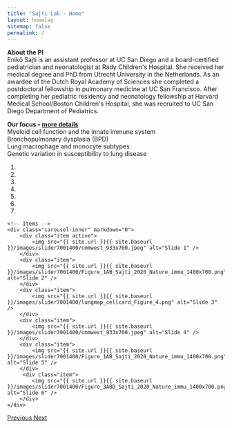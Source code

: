 ```yaml
---
title: "Sajti Lab - Home"
layout: homelay
sitemap: false
permalink: /
---
```


**About the PI**  
Enikő Sajti is an assistant professor at UC San Diego and a board-certified pediatrician and neonatologist at Rady Children's Hospital. She received her medical degree and PhD from Utrecht University in the Netherlands. As an awardee of the Dutch Royal Academy of Sciences she completed a postdoctoral fellowship in pulmonary medicine at UC San Francisco. After completing her pediatric residency and neonatology fellowship at Harvard Medical School/Boston Children's Hospital, she was recruited to UC San Diego Department of Pediatrics.

**Our focus - [more details](https://sajtilabucsd.github.io/research/)**  
Myeloid cell function and the innate immune system  
Bronchopulmonary dysplasia (BPD)  
Lung macrophage and monocyte subtypes  
Genetic variation in susceptibility to lung disease  

<div markdown="0" id="carousel" class="carousel slide" data-ride="carousel" data-interval="4000" data-pause="hover" >
    <!-- Menu -->
    <ol class="carousel-indicators">
        <li data-target="#carousel" data-slide-to="0" class="active"></li>
        <li data-target="#carousel" data-slide-to="1"></li>
        <li data-target="#carousel" data-slide-to="2"></li>
        <li data-target="#carousel" data-slide-to="3"></li>
        <li data-target="#carousel" data-slide-to="4"></li>
        <li data-target="#carousel" data-slide-to="5"></li>
        <li data-target="#carousel" data-slide-to="6"></li>
    </ol>

    <!-- Items -->
    <div class="carousel-inner" markdown="0">
        <div class="item active">
            <img src="{{ site.url }}{{ site.baseurl }}/images/slider7001400/cmmwest_933x700.jpeg" alt="Slide 1" />
        </div>
        <div class="item">
            <img src="{{ site.url }}{{ site.baseurl }}/images/slider7001400/Figure_1AB_Sajti_2020_Nature_immu_1400x700.png" alt="Slide 2" />
        </div>
        <div class="item">
            <img src="{{ site.url }}{{ site.baseurl }}/images/slider7001400/lungmap_cellcard_Figure_4.png" alt="Slide 3" />
        </div>
        <div class="item">
            <img src="{{ site.url }}{{ site.baseurl }}/images/slider7001400/cmmwest_933x700.jpeg" alt="Slide 4" />
        </div>
        <div class="item">
            <img src="{{ site.url }}{{ site.baseurl }}/images/slider7001400/Figure_1AB_Sajti_2020_Nature_immu_1400x700.png" alt="Slide 5" />
        </div>       
         <div class="item">
            <img src="{{ site.url }}{{ site.baseurl }}/images/slider7001400/Figure_3ABD_Sajti_2020_Nature_immu_1400x700.png" alt="Slide 6" />
        </div>
    </div>
  <a class="left carousel-control" href="#carousel" role="button" data-slide="prev">
    <span class="glyphicon glyphicon-chevron-left" aria-hidden="true"></span>
    <span class="sr-only">Previous</span>
  </a>
  <a class="right carousel-control" href="#carousel" role="button" data-slide="next">
    <span class="glyphicon glyphicon-chevron-right" aria-hidden="true"></span>
    <span class="sr-only">Next</span>
  </a>
</div>


